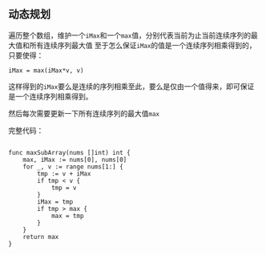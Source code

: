 ## 动态规划
遍历整个数组，维护一个`iMax`和一个`max`值，分别代表当前为止当前连续序列的最大值和所有连续序列最大值
至于怎么保证`iMax`的值是一个连续序列相乘得到的，只要使得：

``` golang
iMax = max(iMax*v, v)
```

这样得到的`iMax`要么是连续的序列相乘至此，要么是仅由一个值得来，即可保证是一个连续序列相乘得到。

然后每次需要更新一下所有连续序列的最大值`max`


完整代码：
``` golang

func maxSubArray(nums []int) int {
	max, iMax := nums[0], nums[0]
	for _, v := range nums[1:] {
		tmp := v + iMax
		if tmp < v {
			tmp = v
		}
		iMax = tmp
		if tmp > max {
			max = tmp
		}
	}
	return max
}
```